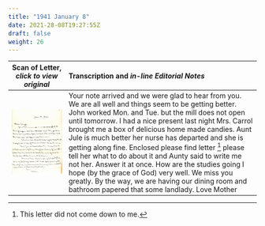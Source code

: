 ```yaml
---
title: "1941 January 8"
date: 2021-28-08T19:27:55Z
draft: false
weight: 26
---
```

| Scan of Letter, *click to view original* | Transcription and *in-line Editorial Notes* |
| :---: | :--- |
| ![letter](img238.jpg?height=700px) | Your note arrived and we were glad to hear from you.  We are all well and things seem to be getting better.  John worked Mon. and Tue. but the mill does not open until tomorrow.  I had a nice present last night Mrs. Carrol brought me a box of delicious home made candies. Aunt Jule is much better her nurse has departed and she is getting along fine.  Enclosed please find letter [^1] please tell her what to do about it and Aunty said to write me not her.  Answer it at once. How are the studies going I hope (by the grace of God) very well. We miss you greatly.  By the way, we are having our dining room and bathroom papered that some landlady.  Love  Mother  |

[^1]: This letter did not come down to me.


